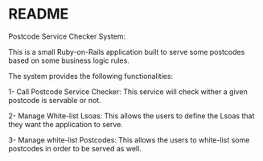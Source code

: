# README

Postcode Service Checker System:

This is a small Ruby-on-Rails application built to serve some postcodes based on some business logic rules.

The system provides the following functionalities:

1- Call Postcode Service Checker:
This service will check wither a given postcode is servable or not. 

2- Manage White-list Lsoas:
This allows the users to define the Lsoas that they want the application to serve.

3- Manage white-list Postcodes:
This allows the users to white-list some postcodes in order to be served as well.
